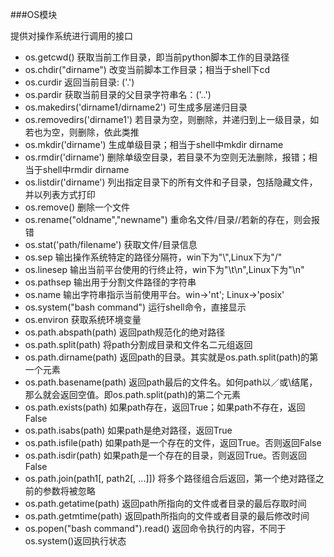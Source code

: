###OS模块　　

提供对操作系统进行调用的接口
* os.getcwd() 获取当前工作目录，即当前python脚本工作的目录路径
* os.chdir("dirname")  改变当前脚本工作目录；相当于shell下cd
* os.curdir  返回当前目录: ('.')
* os.pardir  获取当前目录的父目录字符串名：('..')
* os.makedirs('dirname1/dirname2')    可生成多层递归目录
* os.removedirs('dirname1')    若目录为空，则删除，并递归到上一级目录，如若也为空，则删除，依此类推
* os.mkdir('dirname')    生成单级目录；相当于shell中mkdir dirname
* os.rmdir('dirname')    删除单级空目录，若目录不为空则无法删除，报错；相当于shell中rmdir dirname
* os.listdir('dirname')    列出指定目录下的所有文件和子目录，包括隐藏文件，并以列表方式打印
* os.remove()  删除一个文件
* os.rename("oldname","newname")  重命名文件/目录//若新的存在，则会报错
* os.stat('path/filename')  获取文件/目录信息
* os.sep    输出操作系统特定的路径分隔符，win下为"\\",Linux下为"/"
* os.linesep    输出当前平台使用的行终止符，win下为"\t\n",Linux下为"\n"
* os.pathsep    输出用于分割文件路径的字符串
* os.name    输出字符串指示当前使用平台。win->'nt'; Linux->'posix'
* os.system("bash command")  运行shell命令，直接显示
* os.environ  获取系统环境变量
* os.path.abspath(path)  返回path规范化的绝对路径
* os.path.split(path)  将path分割成目录和文件名二元组返回
* os.path.dirname(path)  返回path的目录。其实就是os.path.split(path)的第一个元素
* os.path.basename(path)  返回path最后的文件名。如何path以／或\结尾，那么就会返回空值。即os.path.split(path)的第二个元素
* os.path.exists(path)  如果path存在，返回True；如果path不存在，返回False
* os.path.isabs(path)  如果path是绝对路径，返回True
* os.path.isfile(path)  如果path是一个存在的文件，返回True。否则返回False
* os.path.isdir(path)  如果path是一个存在的目录，则返回True。否则返回False
* os.path.join(path1[, path2[, ...]])  将多个路径组合后返回，第一个绝对路径之前的参数将被忽略
* os.path.getatime(path)  返回path所指向的文件或者目录的最后存取时间
* os.path.getmtime(path)  返回path所指向的文件或者目录的最后修改时间
* os.popen("bash command").read()  返回命令执行的内容，不同于os.system()返回执行状态
